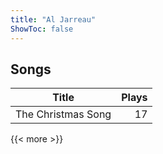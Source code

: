 ```yaml
---
title: "Al Jarreau"
ShowToc: false
---
```


## Songs
Title | Plays 
----- | -----: 
The Christmas Song | 17

{{< more >}}